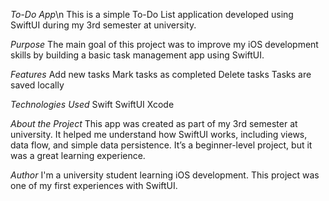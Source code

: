 *To-Do App*\n
This is a simple To-Do List application developed using SwiftUI during my 3rd semester at university.

*Purpose*
The main goal of this project was to improve my iOS development skills by building a basic task management app using SwiftUI.

*Features*
Add new tasks
Mark tasks as completed
Delete tasks
Tasks are saved locally

*Technologies Used*
Swift
SwiftUI
Xcode

*About the Project*
This app was created as part of my 3rd semester at university. It helped me understand how SwiftUI works, including views, data flow, and simple data persistence. It’s a beginner-level project, but it was a great learning experience.

*Author*
I'm a university student learning iOS development. This project was one of my first experiences with SwiftUI.
